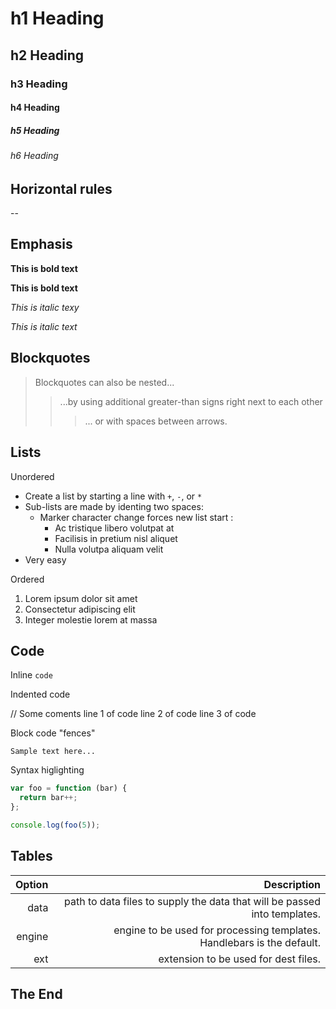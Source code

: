 # h1 Heading
## h2 Heading
### h3 Heading
#### h4 Heading
##### h5 Heading
###### h6 Heading

## Horizontal rules

--

## Emphasis

**This is bold text**

__This is bold text__

*This is italic texy*

_This is italic text_

## Blockquotes

> Blockquotes can also be nested...
> > ...by using additional greater-than signs right next to each other
>>> ... or with spaces between arrows.


## Lists

Unordered

+ Create a list by starting a line with `+`, `-`, or `*`
+ Sub-lists are made by identing two spaces:
  - Marker character change forces new list start :
    * Ac tristique libero volutpat at
    + Facilisis in pretium nisl aliquet
    - Nulla volutpa aliquam velit
+ Very easy

Ordered

1. Lorem ipsum dolor sit amet
2. Consectetur adipiscing elit
3. Integer molestie lorem at massa

## Code

Inline `code`

Indented code

  // Some coments
  line 1 of code
  line 2 of code
  line 3 of code

Block code "fences"

```
Sample text here...
```

Syntax higlighting

``` js
var foo = function (bar) {
  return bar++;
};

console.log(foo(5));
```
## Tables

| Option | Description |
| ------: | ---------: |
| data | path to data files to supply the data that will be passed into templates. | 
| engine | engine to be used for processing templates. Handlebars is the default. |
| ext | extension to be used for dest files. | 

## The End
